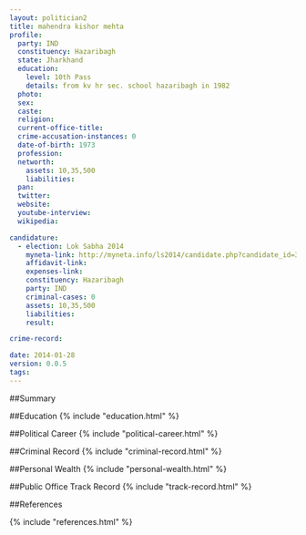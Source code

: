 ```yaml
---
layout: politician2
title: mahendra kishor mehta
profile: 
  party: IND
  constituency: Hazaribagh
  state: Jharkhand
  education: 
    level: 10th Pass
    details: from kv hr sec. school hazaribagh in 1982
  photo: 
  sex: 
  caste: 
  religion: 
  current-office-title: 
  crime-accusation-instances: 0
  date-of-birth: 1973
  profession: 
  networth: 
    assets: 10,35,500
    liabilities: 
  pan: 
  twitter: 
  website: 
  youtube-interview: 
  wikipedia: 

candidature: 
  - election: Lok Sabha 2014
    myneta-link: http://myneta.info/ls2014/candidate.php?candidate_id=3998
    affidavit-link: 
    expenses-link: 
    constituency: Hazaribagh 
    party: IND
    criminal-cases: 0
    assets: 10,35,500
    liabilities: 
    result:  

crime-record: 

date: 2014-01-28
version: 0.0.5
tags: 
---
```

##Summary


##Education
{% include "education.html" %}


##Political Career
{% include "political-career.html" %}


##Criminal Record
{% include "criminal-record.html" %}


##Personal Wealth
{% include "personal-wealth.html" %}


##Public Office Track Record
{% include "track-record.html" %}


##References


{% include "references.html" %}
